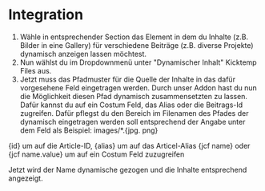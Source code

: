 # Integration

1. Wähle in entsprechender Section das Element in dem du Inhalte (z.B. Bilder in eine Gallery) für verschiedene Beiträge (z.B. diverse Projekte) dynamisch anzeigen lassen möchtest.
2. Nun wählst du im Dropdownmenü unter "Dynamischer Inhalt" Kicktemp Files aus.
3. Jetzt muss das Pfadmuster für die Quelle der Inhalte in das dafür vorgesehene Feld eingetragen werden. Durch unser Addon hast du nun die Möglichkeit diesen Pfad dynamisch zusammensetzten zu lassen. Dafür kannst du auf ein Costum Feld, das Alias oder die Beitrags-Id zugreifen. Dafür pflegst du den Bereich im Filenamen des Pfades der dynamisch eingetragen werden soll entsprechend der Angabe unter dem Feld als Beispiel: images/*.{jpg. png}

{id} um auf die Article-ID,
{alias} um auf das Articel-Alias
{jcf name} oder {jcf name.value} um auf ein Costum Feld zuzugreifen

Jetzt wird der Name dynamische gezogen und die Inhalte entsprechend angezeigt.
